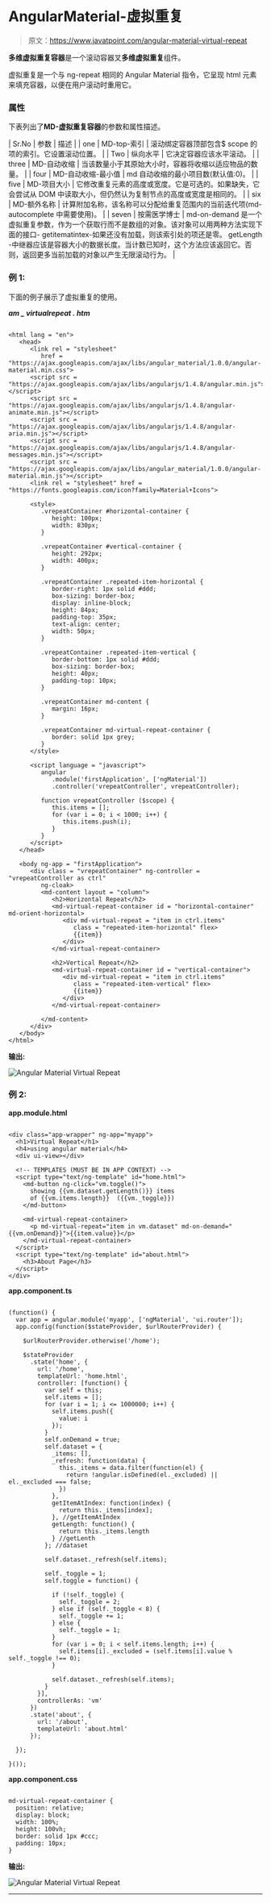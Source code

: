 # AngularMaterial-虚拟重复

> 原文：<https://www.javatpoint.com/angular-material-virtual-repeat>

**多维虚拟重复容器**是一个滚动容器叉**多维虚拟重复**组件。

虚拟重复是一个与 ng-repeat 相同的 Angular Material 指令，它呈现 html 元素来填充容器，以便在用户滚动时重用它。

### 属性

下表列出了**MD-虚拟重复容器**的参数和属性描述。

| Sr.No | 参数 | 描述 |
| one | MD-top-索引 | 滚动绑定容器顶部包含$ scope 的项的索引。它设置滚动位置。 |
| Two | 纵向水平 | 它决定容器应该水平滚动。 |
| three | MD-自动收缩 | 当该数量小于其原始大小时，容器将收缩以适应物品的数量。 |
| four | MD-自动收缩-最小值 | md 自动收缩的最小项目数(默认值:0)。 |
| five | MD-项目大小 | 它修改重复元素的高度或宽度。它是可选的。如果缺失，它会尝试从 DOM 中读取大小，但仍然认为复制节点的高度或宽度是相同的。 |
| six | MD-额外名称 | 计算附加名称，该名称可以分配给重复范围内的当前迭代项(md-autocomplete 中需要使用)。 |
| seven | 按需医学博士 | md-on-demand 是一个虚拟重复参数，作为一个获取行而不是数组的对象。该对象可以用两种方法实现下面的接口-
getitematintex-如果还没有加载，则该索引处的项还是零。
getLength -中继器应该是容器大小的数据长度。当计数已知时，这个方法应该返回它。否则，返回更多当前加载的对象以产生无限滚动行为。 |

### 例 1:

下面的例子展示了虚拟重复的使用。

***am _ virtualrepeat . htm***

```

<html lang = "en">
   <head>
      <link rel = "stylesheet"
         href = "https://ajax.googleapis.com/ajax/libs/angular_material/1.0.0/angular-material.min.css">
      <script src = "https://ajax.googleapis.com/ajax/libs/angularjs/1.4.8/angular.min.js"></script>
      <script src = "https://ajax.googleapis.com/ajax/libs/angularjs/1.4.8/angular-animate.min.js"></script>
      <script src = "https://ajax.googleapis.com/ajax/libs/angularjs/1.4.8/angular-aria.min.js"></script>
      <script src = "https://ajax.googleapis.com/ajax/libs/angularjs/1.4.8/angular-messages.min.js"></script>
      <script src = "https://ajax.googleapis.com/ajax/libs/angular_material/1.0.0/angular-material.min.js"></script>
      <link rel = "stylesheet" href = "https://fonts.googleapis.com/icon?family=Material+Icons">

      <style>
         .vrepeatContainer #horizontal-container {
            height: 100px;
            width: 830px; 
         }

         .vrepeatContainer #vertical-container {
            height: 292px;
            width: 400px; 
         }

         .vrepeatContainer .repeated-item-horizontal {
            border-right: 1px solid #ddd;
            box-sizing: border-box;
            display: inline-block;
            height: 84px;
            padding-top: 35px;
            text-align: center;
            width: 50px; 
         }

         .vrepeatContainer .repeated-item-vertical {
            border-bottom: 1px solid #ddd;
            box-sizing: border-box;
            height: 40px;
            padding-top: 10px;
         }

         .vrepeatContainer md-content {
            margin: 16px; 
         }

         .vrepeatContainer md-virtual-repeat-container {
            border: solid 1px grey; 
         }	  
      </style>

      <script language = "javascript">
         angular
            .module('firstApplication', ['ngMaterial'])
            .controller('vrepeatController', vrepeatController);

         function vrepeatController ($scope) { 
            this.items = [];
            for (var i = 0; i < 1000; i++) {
               this.items.push(i);
            }
         }	  
      </script>      
   </head>

   <body ng-app = "firstApplication"> 
      <div class = "vrepeatContainer" ng-controller = "vrepeatController as ctrl"
         ng-cloak>
         <md-content layout = "column">
            <h2>Horizontal Repeat</h2>
            <md-virtual-repeat-container id = "horizontal-container" md-orient-horizontal>
               <div md-virtual-repeat = "item in ctrl.items"
                  class = "repeated-item-horizontal" flex>
                  {{item}}
               </div>
            </md-virtual-repeat-container>

            <h2>Vertical Repeat</h2>
            <md-virtual-repeat-container id = "vertical-container">
               <div md-virtual-repeat = "item in ctrl.items"
                  class = "repeated-item-vertical" flex>
                  {{item}}
               </div>
            </md-virtual-repeat-container>

         </md-content>
      </div>
   </body>
</html>

```

**输出:**

![Angular Material Virtual Repeat](img/e0490279e82dd43a4cbb510efabbad24.png)

### 例 2:

**app.module.html**

```

<div class="app-wrapper" ng-app="myapp">
  <h1>Virtual Repeat</h1>
  <h4>using angular material</h4>
  <div ui-view></div>

  <!-- TEMPLATES (MUST BE IN APP CONTEXT) -->
  <script type="text/ng-template" id="home.html">
    <md-button ng-click="vm.toggle()">
      showing {{vm.dataset.getLength()}} items
      of {{vm.items.length}}  ({{vm._toggle}})
    </md-button>

    <md-virtual-repeat-container>
      <p md-virtual-repeat="item in vm.dataset" md-on-demand="{{vm.onDemand}}">{{item.value}}</p>
    </md-virtual-repeat-container>
  </script>
  <script type="text/ng-template" id="about.html">
    <h3>About Page</h3>
  </script>
</div>

```

**app.component.ts**

```

(function() {
  var app = angular.module('myapp', ['ngMaterial', 'ui.router']);
  app.config(function($stateProvider, $urlRouterProvider) {

    $urlRouterProvider.otherwise('/home');

    $stateProvider
      .state('home', {
        url: '/home',
        templateUrl: 'home.html',
        controller: [function() {
          var self = this;
          self.items = [];
          for (var i = 1; i <= 1000000; i++) {
            self.items.push({
              value: i
            });
          }
          self.onDemand = true;
          self.dataset = {
            _items: [],
            _refresh: function(data) {
              this._items = data.filter(function(el) {
                return !angular.isDefined(el._excluded) || el._excluded === false;
              })
            },
            getItemAtIndex: function(index) {
              return this._items[index];
            }, //getItemAtIndex
            getLength: function() {
              return this._items.length
            } //getLenth
          }; //dataset

          self.dataset._refresh(self.items);

          self._toggle = 1;
          self.toggle = function() {

            if (!self._toggle) {
              self._toggle = 2;
            } else if (self._toggle < 8) {
              self._toggle += 1;
            } else {
              self._toggle = 1;
            }
            for (var i = 0; i < self.items.length; i++) {
              self.items[i]._excluded = (self.items[i].value % self._toggle !== 0);
            }

            self.dataset._refresh(self.items);
          }
        }],
        controllerAs: 'vm'
      })
      .state('about', {
        url: '/about',
        templateUrl: 'about.html'
      });

  });

}());

```

**app.component.css**

```

md-virtual-repeat-container {
  position: relative;
  display: block;
  width: 100%;
  height: 100vh;
  border: solid 1px #ccc;
  padding: 10px;
}

```

**输出:**

![Angular Material Virtual Repeat](img/836f598550820f4784b24fe382283b89.png)

* * *